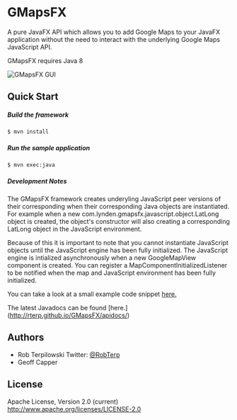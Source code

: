 GMapsFX
=======

A pure JavaFX API which allows you to add Google Maps to your JavaFX application without the need to interact with the underlying Google Maps JavaScript API.

GMapsFX requires Java 8


![GMapsFX GUI](http://rterp.files.wordpress.com/2014/05/gmapsfx.png)



## Quick Start

##### Build the framework

```bash
$ mvn install
```

##### Run the sample application
```bash
$ mvn exec:java
```


##### Development Notes
The GMapsFX framework creates underyling JavaScript peer versions of their corresponding when their corresponding Java objects are instantiated.  For example when a new com.lynden.gmapsfx.javascript.object.LatLong object is created, the object's constructor will also creating a corresponding LatLong object in the JavaScript environment.

Because of this it is important to note that you cannot instantiate JavaScript objects until the JavaScript engine has been fully initialized.  The JavaScript engine is intialized asynchronously when a new GoogleMapView component is created.  You can register a MapComponentInitializedListener to be notified when the map and JavaScript environment has been fully initialized.  

You can take a look at a small example code snippet [here.]( http://rterp.github.io/GMapsFX/)

The latest Javadocs can be found [here.] (http://rterp.github.io/GMapsFX/apidocs/)


## Authors

- Rob Terpilowski    Twitter: [@RobTerp](https://www.twitter.com/RobTerp)
- Geoff Capper

## License

Apache License, Version 2.0 (current)
http://www.apache.org/licenses/LICENSE-2.0
